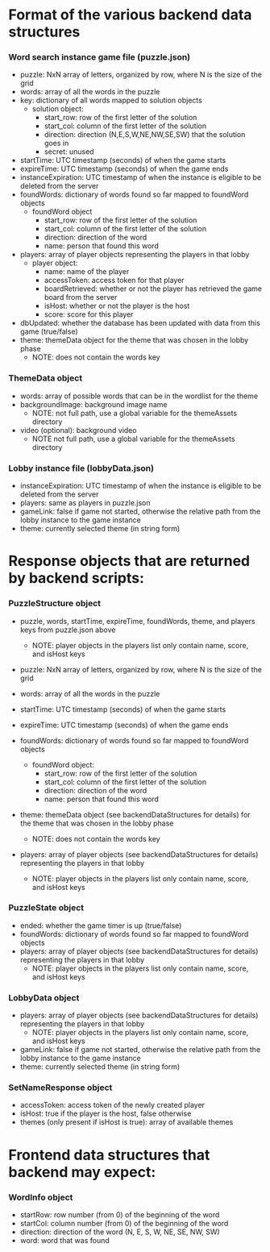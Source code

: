 # Format of the various backend data structures
### Word search instance game file (puzzle.json)
- puzzle: NxN array of letters, organized by row, where N is the size of the grid
- words: array of all the words in the puzzle
- key: dictionary of all words mapped to solution objects
    - solution object: 
        - start_row: row of the first letter of the solution
        - start_col: column of the first letter of the solution
        - direction: direction (N,E,S,W,NE,NW,SE,SW) that the solution goes in
        - secret: unused
- startTime: UTC timestamp (seconds) of when the game starts
- expireTime: UTC timestamp (seconds) of when the game ends
- instanceExpiration: UTC timestamp of when the instance is eligible to be deleted from the server
- foundWords: dictionary of words found so far mapped to foundWord objects
    - foundWord object
        - start_row: row of the first letter of the solution
        - start_col: column of the first letter of the solution
        - direction: direction of the word
        - name: person that found this word
- players: array of player objects representing the players in that lobby
    - player object:
        - name: name of the player
        - accessToken: access token for that player
        - boardRetrieved: whether or not the player has retrieved the game board from the server
        - isHost: whether or not the player is the host
        - score: score for this player
- dbUpdated: whether the database has been updated with data from this game (true/false)
- theme: themeData object for the theme that was chosen in the lobby phase
    - NOTE: does not contain the words key

### ThemeData object
- words: array of possible words that can be in the wordlist for the theme
- backgroundImage: background image name
    - NOTE: not full path, use a global variable for the themeAssets directory
- video (optional): background video
    - NOTE not full path, use a global variable for the themeAssets directory
### Lobby instance file (lobbyData.json)
- instanceExpiration: UTC timestamp of when the instance is eligible to be deleted from the server
- players: same as players in puzzle.json
- gameLink: false if game not started, otherwise the relative path from the lobby instance to the game instance
- theme: currently selected theme (in string form)

# Response objects that are returned by backend scripts:
### PuzzleStructure object
- puzzle, words, startTime, expireTime, foundWords, theme, and players keys from puzzle.json above
    - NOTE: player objects in the players list only contain name, score, and isHost keys

- puzzle: NxN array of letters, organized by row, where N is the size of the grid
- words: array of all the words in the puzzle
- startTime: UTC timestamp (seconds) of when the game starts
- expireTime: UTC timestamp (seconds) of when the game ends
- foundWords: dictionary of words found so far mapped to foundWord objects
    - foundWord object:
        - start_row: row of the first letter of the solution
        - start_col: column of the first letter of the solution
        - direction: direction of the word
        - name: person that found this word
- theme: themeData object (see backendDataStructures for details) for the theme that was chosen in the lobby phase
    - NOTE: does not contain the words key
- players: array of player objects (see backendDataStructures for details) representing the players in that lobby
    - NOTE: player objects in the players list only contain name, score, and isHost keys
### PuzzleState object
- ended: whether the game timer is up (true/false)
- foundWords: dictionary of words found so far mapped to foundWord objects
- players: array of player objects (see backendDataStructures for details) representing the players in that lobby
    - NOTE: player objects in the players list only contain name, score, and isHost keys
### LobbyData object
- players: array of player objects (see backendDataStructures for details) representing the players in that lobby
    - NOTE: player objects in the players list only contain name, score, and isHost keys
- gameLink: false if game not started, otherwise the relative path from the lobby instance to the game instance
- theme: currently selected theme (in string form)
### SetNameResponse object
- accessToken: access token of the newly created player
- isHost: true if the player is the host, false otherwise
- themes (only present if isHost is true): array of available themes

# Frontend data structures that backend may expect:
### WordInfo object
- startRow: row number (from 0) of the beginning of the word
- startCol: column number (from 0) of the beginning of the word
- direction: direction of the word (N, E, S, W, NE, SE, NW, SW)
- word: word that was found
